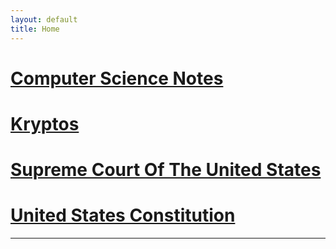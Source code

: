 ```yaml
---
layout: default
title: Home
---
```


# [Computer Science Notes](notes/README.md)
# [Kryptos](kryptos/README.md)
# [Supreme Court Of The United States](scotus/README.md)
# [United States Constitution](constitution/README.md)

---
